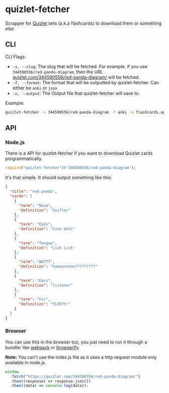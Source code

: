 # quizlet-fetcher

Scrapper for [Quizlet](https://quizlet.com) sets (a.k.a flashcards) to download them or something else

## CLI

CLI Flags:

- `-s, --slug`: The slug that will be fetched. For example, if you use `344590556/red-panda-diagram`, then the URL [quizlet.com/344590556/red-panda-diagram/](https://quizlet.com/344590556/red-panda-diagram/) will be fetched.
- `-f, --format`: The format that will be outputted by quizlet-fetcher. Can either be `anki` or `json`
- `-o, --output`: The Output file that quizlet-fetcher will save to.

Example:

```bash
quizlet-fetcher -s 344590556/red-panda-diagram -f anki -o flashcards.apkg
```

## API

### Node.js

There is a API for quizlet-fetcher if you want to download Quizlet cards programmatically.

```js
require("quizlet-fetcher")("344590556/red-panda-diagram");
```

It's that simple. It should output something like this:

```json
{
  "title": "red panda",
  "cards": [
    {
      "term": "Nose",
      "definition": "Snifter"
    },
    {
      "term": "Eyes",
      "definition": "Cute Dots"
    },
    {
      "term": "Tongue",
      "definition": "Lick Lick"
    },
    {
      "term": "WUTTT",
      "definition": "humannnnnn?????????"
    },
    {
      "term": "Ears",
      "definition": "listener"
    },
    {
      "term": "Fur",
      "definition": "FLUFFY!"
    }
  ]
}
```

### Browser

You can use this in the browser too, you just need to run it through a bundler like [webpack](https://webpack.js.org/) or [browserify](https://github.com/browserify/browserify).

**Note:** You can't use the index.js file as it uses a http request module only available in node.js.

```js
window
  .fetch("https://quizlet.com/344590556/red-panda-diagram/")
  .then((response) => response.json())
  .then((data) => console.log(data));
```

